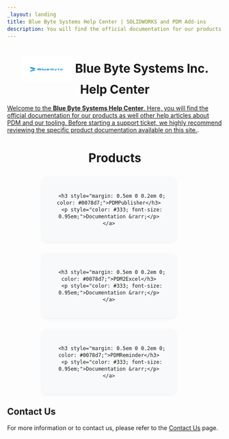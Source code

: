 ```yaml
---
_layout: landing
title: Blue Byte Systems Help Center | SOLIDWORKS and PDM Add-ins
description: You will find the official documentation for our products as well other help articles about PDM and our tooling. Before starting a support ticket, we highly recommend reviewing the specific product documentation available on this site.
---
```


# <div align="center"> <img src="images/logo.png" width="120" height="60" style="vertical-align:middle;"/> Blue Byte Systems Inc. Help Center
</div>

[Welcome to the **Blue Byte Systems Help Center**. Here, you will find the official documentation for our products as well other help articles about PDM and our tooling. Before starting a support ticket, we highly recommend reviewing the specific product documentation available on this site.](src/introduction.html).

# <div align="center"> Products
</div>

<div style="display: flex; justify-content: center; gap: 2em; margin-top: 2em; margin-bottom: 2em; flex-wrap: wrap;">

  <div style="background: #f8f9fa; border-radius: 10px; box-shadow: 0 2px 8px rgba(0,0,0,0.06); width: 270px; text-align: center; padding: 1.5em;">
    <a href="src/pdmpublisher.html" style="text-decoration: none;">
      
      <h3 style="margin: 0.5em 0 0.2em 0; color: #0078d7;">PDMPublisher</h3>
      <p style="color: #333; font-size: 0.95em;">Documentation &rarr;</p>
    </a>
  </div>

  <div style="background: #f8f9fa; border-radius: 10px; box-shadow: 0 2px 8px rgba(0,0,0,0.06); width: 270px; text-align: center; padding: 1.5em;">
    <a href="src/pdm2excel.html" style="text-decoration: none;">
     
      <h3 style="margin: 0.5em 0 0.2em 0; color: #0078d7;">PDM2Excel</h3>
      <p style="color: #333; font-size: 0.95em;">Documentation &rarr;</p>
    </a>
  </div>

  <div style="background: #f8f9fa; border-radius: 10px; box-shadow: 0 2px 8px rgba(0,0,0,0.06); width: 270px; text-align: center; padding: 1.5em;">
    <a href="src/PDMReminder.html" style="text-decoration: none;">
      
      <h3 style="margin: 0.5em 0 0.2em 0; color: #0078d7;">PDMReminder</h3>
      <p style="color: #333; font-size: 0.95em;">Documentation &rarr;</p>
    </a>
  </div>

</div>

## Contact Us

For more information or to contact us, please refer to the [Contact Us](https://bluebyte.biz/contact) page.

<script
  src='https://cdn.jotfor.ms/agent/embedjs/0196efe63b1f79818c409ffed296766d11af/embed.js?skipWelcome=1&maximizable=1'>
</script>